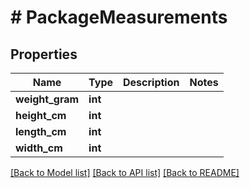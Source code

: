 # # PackageMeasurements

## Properties

Name | Type | Description | Notes
------------ | ------------- | ------------- | -------------
**weight_gram** | **int** |  |
**height_cm** | **int** |  |
**length_cm** | **int** |  |
**width_cm** | **int** |  |

[[Back to Model list]](../../README.md#models) [[Back to API list]](../../README.md#endpoints) [[Back to README]](../../README.md)
